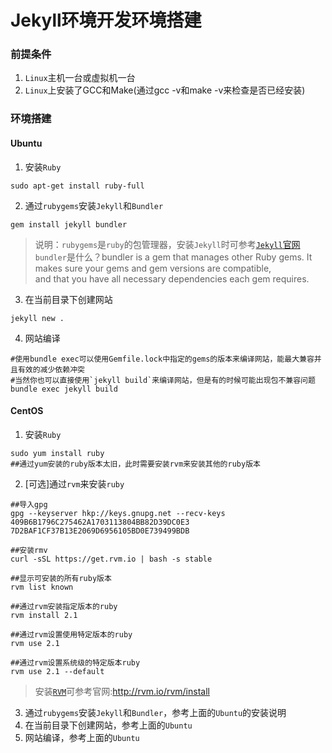 Jekyll环境开发环境搭建
=====
### 前提条件
1. `Linux`主机一台或虚拟机一台
2. `Linux`上安装了GCC和Make(通过gcc -v和make -v来检查是否已经安装)

### 环境搭建
#### Ubuntu
1. 安装`Ruby`

```shell
sudo apt-get install ruby-full
```

2. 通过`rubygems`安装`Jekyll`和`Bundler`

```shell
gem install jekyll bundler
```
> 说明：`rubygems`是`ruby`的包管理器，安装`Jekyll`时可参考[`Jekyll`官网](https://jekyllrb.com/docs/installation/)  
> `bundler`是什么？bundler is a gem that manages other Ruby gems. It makes sure your gems and gem versions are compatible,   
> and that you have all necessary dependencies each gem requires.

3. 在当前目录下创建网站

```shell
jekyll new .
```

4. 网站编译

```shell
#使用bundle exec可以使用Gemfile.lock中指定的gems的版本来编译网站，能最大兼容并且有效的减少依赖冲突
#当然你也可以直接使用`jekyll build`来编译网站，但是有的时候可能出现包不兼容问题
bundle exec jekyll build
```

#### CentOS
1. 安装`Ruby`

```shell
sudo yum install ruby
##通过yum安装的ruby版本太旧，此时需要安装rvm来安装其他的ruby版本
```

2. [可选]通过`rvm`来安装`ruby`  

```shell
##导入gpg
gpg --keyserver hkp://keys.gnupg.net --recv-keys 409B6B1796C275462A1703113804BB82D39DC0E3 7D2BAF1CF37B13E2069D6956105BD0E739499BDB

##安装rmv
curl -sSL https://get.rvm.io | bash -s stable

##显示可安装的所有ruby版本
rvm list known

##通过rvm安装指定版本的ruby
rvm install 2.1

##通过rvm设置使用特定版本的ruby
rvm use 2.1

##通过rvm设置系统级的特定版本ruby
rvm use 2.1 --default   
```
> 安装[`RVM`](http://rvm.io/rvm/install)可参考官网:http://rvm.io/rvm/install

3. 通过`rubygems`安装`Jekyll`和`Bundler`，参考上面的`Ubuntu`的安装说明
4. 在当前目录下创建网站，参考上面的`Ubuntu`
5. 网站编译，参考上面的`Ubuntu`
